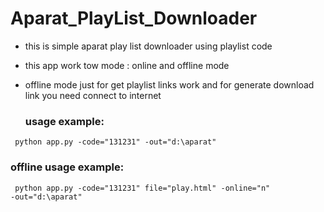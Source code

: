 # Aparat_PlayList_Downloader
- this is simple aparat play list downloader using playlist code
- this app work tow mode : online and offline mode
- offline mode just for get playlist links work
  and for generate download link you need connect to internet  
  
  
  ### usage example:
<code> python app.py -code="131231" -out="d:\aparat"</code>

  ### offline usage example:
 <code> python app.py -code="131231" file="play.html" -online="n"  -out="d:\aparat"</code>   
 